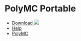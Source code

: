 # PolyMC Portable

- [Download ![][release-badge]][latest]
- [Help]
- [PolyMC]

[latest]: https://github.com/FayneAldan/PolyMCPortable/releases/latest
[release-badge]: https://img.shields.io/github/v/release/FayneAldan/PolyMCPortable?color=%2388b858
[help]: https://faynealdan.github.io/PolyMCPortable/PolyMCPortable/help.html
[PolyMC]: https://polymc.org/
